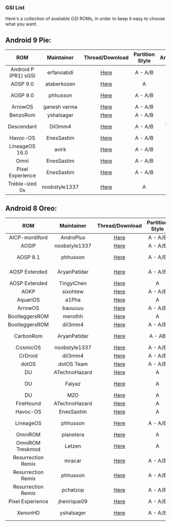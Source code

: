 ### GSI List

Here's a collection of available GSI ROMs, in order to keep it easy to choose what you want.

## Android 9 Pie:
|ROM|Maintainer|Thread/Download|Partition Style|Architecture|
|:-:|:-:|:-:|:-:|:-:|
|Android P (PR1) sGSI |erfanoabdi|[Here](https://forum.xda-developers.com/project-treble/trebleenabled-device-development/rom-android-p-developer-preview-t3816659)|A - A/B|arm64|
|AOSP 9.0|ataberkozen|[Here](https://forum.xda-developers.com/project-treble/trebleenabled-device-development/aosp-9-0-android-9-0-gsi-t3826357)|A|arm64|
|AOSP 9.0|phhusson|[Here](https://forum.xda-developers.com/project-treble/trebleenabled-device-development/aosp-9-0-phh-treble-t3831915)|A - A/B|arm - arm64|
|ArrowOS|ganesh varma|[Here](https://forum.xda-developers.com/project-treble/trebleenabled-device-development/gsi-arrowos-t3835111)|A - A/B|arm64|
|BenzoRom|yshalsager|[Here](https://forum.xda-developers.com/project-treble/trebleenabled-device-development/gsi-benzo-rom-9-0-t3837127)|A - A/B|arm64|
|Descendant|Dil3mm4|[Here](https://forum.xda-developers.com/project-treble/trebleenabled-device-development/descendant-android-pie-custom-rom-ver-t3840578)|A - A/B| arm64 - arm|
|Havoc-OS|EnesSastim|[Here](https://forum.xda-developers.com/project-treble/trebleenabled-device-development/rom-havoc-os-8-1-t3819050)|A - A/B|arm64|
|LineageOS 16.0|avirk|[Here](https://forum.xda-developers.com/project-treble/trebleenabled-device-development/experimental-lineageos-16-0-treble-t3835094)|A - A/B|arm64|
|Omni|EnesSastim|[Here](https://github.com/EnesSastim/Downloads/releases)|A - A/B|arm64|
|Pixel Experience|EnesSastim|[Here](https://forum.xda-developers.com/project-treble/trebleenabled-device-development/9-0-pixelexperience-p-t3833294)|A - A/B|arm - arm64|
|Treble-ized 0s|noobstyle1337|[Here](https://forum.xda-developers.com/project-treble/trebleenabled-device-development/9-0-treble-ized-0s-28-08-2018-t3835092)|A|arm64|

## Android 8 Oreo:
|ROM|Maintainer|Thread/Download|Partition Style|Architecture|
|:-:|:-:|:-:|:-:|:-:|
|AICP-mordiford|AndroPlus|[Here](https://treble.andro.plus)|A - A/B|arm64|
|AOSIP|noobstyle1337|[Here](https://forum.xda-developers.com/project-treble/trebleenabled-device-development/aosip-t3792494)|A - A/B|arm64|
|AOSP 8.1|phhusson|[Here](https://forum.xda-developers.com/project-treble/trebleenabled-device-development/experimental-phh-treble-t3709659)|A - A/B|arm - arm64|
|AOSP Extended|AryanPatidar|[Here](https://forum.xda-developers.com/project-treble/trebleenabled-device-development/rom-aosp-extended-t3821934)|A - A/B |arm - arm64|
|AOSP Extended|TingyiChen|[Here](https://forum.xda-developers.com/project-treble/trebleenabled-device-development/rom-aospextended-rom-v5-5-t3797509)|A|arm64|
|AOKP|sixohtew|[Here](https://forum.xda-developers.com/project-treble/trebleenabled-device-development/aokp-t3772379)|A - A/B|arm64|
|AquariOS|a1Pha|[Here](https://www.storozhev.net/p20pro/aquarios-system-arm64_aonly_0.1.img)|A|arm64|
|ArrowOS|bauuuuu|[Here](https://forum.xda-developers.com/project-treble/trebleenabled-device-development/rom-arrowos-gsi-t3819467)|A - A/B|arm64|
|BootleggersROM|merothh|[Here](https://www.androidfilehost.com/?fid=890278863836285424)|A|arm64|
|BootleggersROM|dil3mm4|[Here](https://forum.xda-developers.com/project-treble/trebleenabled-device-development/shishufied-bootleggers-2-3-gsi-t3808144)|A - A/B|arm64|
|CarbonRom|AryanPatidar|[Here](https://forum.xda-developers.com/project-treble/trebleenabled-device-development/rom-carbonrom-noct-t3821947)|A - AB |arm - arm64|
|CosmicOS|noobstyle1337|[Here](https://forum.xda-developers.com/project-treble/trebleenabled-device-development/cosmic-ospulsar8-1-0201805243-2-t3794806)|A - A/B|arm64|
|CrDroid|dil3mm4|[Here](https://forum.xda-developers.com/project-treble/trebleenabled-device-development/official-crdroid-4-4-t3813104)|A - A/B|arm64|
|dotOS|dotOS Team|[Here](https://forum.xda-developers.com/project-treble/trebleenabled-device-development/official-droidontime-dotos-2-x-t3794338)|A - A/B|arm64|
|DU|ATechnoHazard|[Here](https://androidfilehost.com/?fid=674106145207487736)|A|arm64|
|DU|Faiyaz|[Here]( https://drive.google.com/folderview?id=1SsPuw3ZtTvoslJyqwSJsmDQ42qvJvYVN)|A|arm - arm64|
|DU|MZO|[Here](https://androidfilehost.com/?fid=890129502657595791)|A|arm64|
|FireHound|ATechnoHazard|[Here](https://basketbuild.com/uploads/devs/ATechnoHazard/FireHound-4.5-UNOFFICIAL-20180430-treble.zip)|A|arm64|
|Havoc-OS|EnesSastim|[Here](https://forum.xda-developers.com/project-treble/trebleenabled-device-development/rom-havoc-os-8-1-t3819050)|A|arm64|
|LineageOS|phhusson|[Here](https://forum.xda-developers.com/project-treble/trebleenabled-device-development/lineage-phh-treble-t3767690)|A - A/B|arm - arm64|
|OmniROM|planetera|[Here](https://forum.xda-developers.com/project-treble/trebleenabled-device-development/rom-omnirom-8-1-t3824159)|A|arm64|
|OmniROM Treskmod|Letzen|[Here](https://forum.xda-developers.com/project-treble/trebleenabled-device-development/rom-8-1-omnirom-treskmod-t3818188)|A|arm64|
|Resurrection Remix|mracar|[Here](https://forum.xda-developers.com/project-treble/trebleenabled-device-development/gsi-resurrection-remix-o-6-1-0-t3811299)|A - A/B|arm - arm64|
|Resurrection Remix|phhusson|[Here](https://forum.xda-developers.com/project-treble/trebleenabled-device-development/resurrection-remix-phh-treble-t3767688)|A - A/B|arm - arm64|
|Resurrection Remix|pchatzop|[Here](https://forum.xda-developers.com/project-treble/trebleenabled-device-development/unofficial-treble-enabled-resurrection-t3761279)|A - A/B|arm - arm64|
|Pixel Experience|jhenrique09|[Here](https://forum.xda-developers.com/project-treble/trebleenabled-device-development/8-1-0-pixel-experience-t3796011)|A - A/B|arm64|
|XenonHD|yshalsager|[Here](https://forum.xda-developers.com/project-treble/trebleenabled-device-development/8-1-0-xenonhd-t3800543)|A - A/B|arm - arm64|
